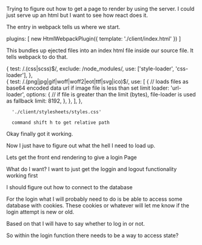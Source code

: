 Trying to figure out how to get a page to render by using the server. I could just serve up an html but I want to see how react does it.

The entry in webpack tells us where we start.

 plugins: [
        new HtmlWebpackPlugin({
            template: './client/index.html'
        })
    ]

This bundles up ejected files into an index html file inside our source file. It tells webpack to do that.


{
            test: /.(css|scss)$/,
            exclude: /node_modules/,
            use: ['style-loader', 'css-loader'],
          },     
           {
            test: /\.(png|jpg|gif|woff|woff2|eot|ttf|svg|ico)$/,
            use: [
              {
                // loads files as base64 encoded data url if image file is less than set limit
                loader: 'url-loader',
                options: {
                  // if file is greater than the limit (bytes), file-loader is used as fallback
                  limit: 8192,
                },
            },
        ],
      },

      './client/stylesheets/styles.css'

      command shift h to get relative path

Okay finally got it working.

Now I just have to figure out what the hell I need to load up.


Lets get the front end rendering to give a login Page

What do I want? I want to just get the loggin and logout functionality working first

I should figure out how to connect to the database

For the login what I will probably need to do is be able to access some database with cookies. These cookies or whatever will let me know if the login attempt is new or old.

Based on that I will have to say whether to log in or not.

So within the login function there needs to be a way to access state?